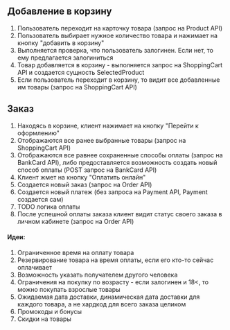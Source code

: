## Добавление в корзину

1. Пользователь переходит на карточку товара (запрос на Product API)
2. Пользователь выбирает нужное количество товара и нажимает на кнопку "добавить в корзину"
3. Выполняется проверка, что пользователь залогинен. Если нет, то ему предлагается залогиниться
4. Товар добавляется в корзину - выполняется запрос на ShoppingCart API и создается сущность SelectedProduct 
5. Если пользователь переходит в корзину, то видит все добавленные им товары (запрос на ShoppingCart API)

## Заказ

1. Находясь в корзине, клиент нажимает на кнопку "Перейти к оформлению"
2. Отображаются все ранее выбранные товары (запрос на ShoppingCart API)
3. Отображаются все равнее сохраненные способы оплаты (запрос на BankCard API), либо предоставляется возможность создать новый способ оплаты (POST запрос на BankCard API)
4. Клиент жмет на кнопку "Оплатить онлайн"
5. Создается новый заказ (запрос на Order API)
6. Создается новый платеж (без запроса на Payment API, Payment создается сам)
7. TODO логика оплаты
8. После успешной оплаты заказа клиент видит статус своего заказа в личном кабинете (запрос на Order API)

#### Идеи:

1. Ограниченное время на оплату товара
2. Резервирование товара на время оплаты, если его кто-то сейчас оплачивает
3. Возможность указать получателем другого человека
4. Ограничения на покупку по возрасту - если залогинен и 18<, то можно покупать взрослые товары
5. Ожидаемая дата доставки, динамическая дата доставки для каждого товара, а не хардкод для всего заказа целиком
6. Промокоды и бонусы
7. Скидки на товары